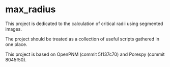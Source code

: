 # max_radius

This project is dedicated to the calculation of critical radii using segmented images.

The project should be treated as a collection of useful scripts gathered in one place.

This project is based on OpenPNM (commit 5f137c70) and Porespy (commit 8045f50).